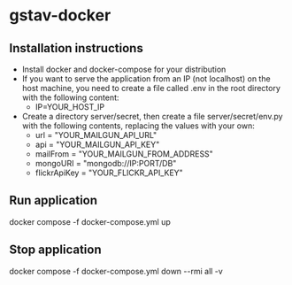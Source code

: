 # gstav-docker

## Installation instructions
- Install docker and docker-compose for your distribution
- If you want to serve the application from an IP (not localhost) on the host machine, you need to create a file called .env in the root directory with the following content:
    - IP=YOUR_HOST_IP
- Create a directory server/secret, then create a file server/secret/env.py with the following contents, replacing the values with your own:
    - url = "YOUR_MAILGUN_API_URL"
    - api = "YOUR_MAILGUN_API_KEY"
    - mailFrom = "YOUR_MAILGUN_FROM_ADDRESS"
    - mongoURI = "mongodb://IP:PORT/DB"
    - flickrApiKey = "YOUR_FLICKR_API_KEY"

## Run application
docker compose -f docker-compose.yml up
## Stop application
docker compose -f docker-compose.yml down --rmi all -v
